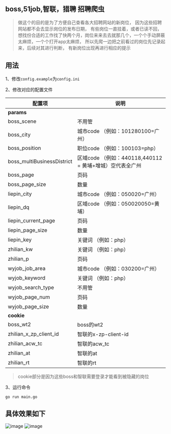 ## boss,51job,智联，猎聘 招聘爬虫

> 做这个的目的是为了方便自己查看各大招聘网站的新岗位，
> 因为这些招聘网站都不会去显示岗位的发布日期，
> 有些岗位一直挂着，或者已读不回，
> 想找份合适的工作找了快两个月，岗位来来去去就那几个，一个个手动屏蔽太麻烦，一个个打开app太麻烦，
> 所以先爬一边把之前看过的岗位先记录起来，后续对其进行判断，
> 有新岗位出现再进行相应的提示

## 用法

1、修改`config.example`为`config.ini`

2、修改对应的配置文件

| 配置项                        | 说明                                      |
|----------------------------|-----------------------------------------|
| **params**                 |
| boss_scene                 | 不用管                                     |
| boss_city                  | 城市code   （例如：101280100=广州）              |
| boss_position              | 职位code    （例如：100103=php）               |
| boss_multiBusinessDistrict | 区域code （例如：440118,440112 = 黄埔+增城）空代表全广州 |
| boss_page                  | 页码                                      |
| boss_page_size             | 数量                                      |
| liepin_city                | 城市code  （例如：050020=广州）                  |
| liepin_dq                  | 区域code  （例如：050020050=黄埔）               |
| liepin_current_page        | 页码                                      |
| liepin_page_size           | 数量                                      |
| liepin_key                 | 关键词     （例如：php）                        |
| zhilian_kw                 | 关键词     （例如：php）                        |
| zhilian_p                  | 页码                                      |
| wyjob_job_area             | 城市code   （例如：030200=广州）                 |
| wyjob_keyword              | 关键词     （例如：php）                        |
| wyjob_search_type          | 不用管                                     |
| wyjob_page_num             | 页码                                      |
| wyjob_page_size            | 数量                                      |
| **cookie**                 | 
| boss_wt2                   | boss的wt2                                |
| zhilian_x_zp_client_id     | 智联的x-zp-client-id                       |
| zhilian_acw_tc             | 智联的acw_tc                               |
| zhilian_at                 | 智联的at                                   |
| zhilian_rt                 | 智联的rt                                   |

> cookie部分是因为这些boss和智联需要登录才能看到被隐藏的岗位


3、运行命令
```
go run main.go
```

## 具体效果如下
![image](https://github.com/silie666/job-crawler/assets/38691833/a5b86e63-374b-4b60-8da0-c5e45fa94086)
![image](https://github.com/silie666/job-crawler/assets/38691833/775aeef4-b80d-4c5a-b903-e7dc44a18645)


